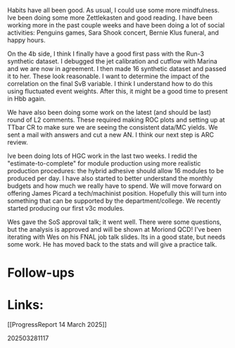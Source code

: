 Habits have all been good. As usual, I could use some more mindfulness. Ive been doing some more Zettlekasten and good reading. I have been working more in the past couple weeks and have been doing a lot of social activities: Penguins games, Sara Shook concert, Bernie Klus funeral, and happy hours.

On the 4b side, I think I finally have a good first pass with the Run-3 synthetic dataset. I debugged the jet calibration and cutflow with Marina and we are now in agreement. I then made 16 synthetic dataset and passed it to her.  These look reasonable.  I want to determine the impact of the correlation on the final SvB variable. I think I understand how to do this using fluctuated event weights. After this, it might be a good time to present in Hbb again. 

We have also been doing some work on the latest (and should be last) round of L2 comments. These required making ROC plots and setting up at TTbar CR to make sure we are seeing the consistent data/MC yields.  We sent a mail with answers and cut a new AN. I think our next step is ARC review. 

Ive been doing lots of HGC work in the last two weeks. I redid the "estimate-to-complete" for module production using more realistic production procedures: the hybrid adhesive should allow 16 modules to be produced per day. I have also started to better understand the monthly budgets and how much we really have to spend. We will move forward on offering James Picard a tech/machinist position. Hopefully this will turn into something that can be supported by the department/college.  We recently started producing our first v3c modules. 

Wes gave the SoS approval talk; it went well. There were some questions, but the analysis is approved and will be shown at Moriond QCD! I've been iterating with Wes on his FNAL job talk slides. Its in a good state, but needs some work. He has moved back to the stats and will give a practice talk. 
# Follow-ups


# Links: 

[[ProgressReport 14 March 2025]]

202503281117
